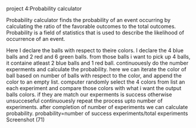 project 4:Probability calculator

Probability calculator finds the probability of an event occurring by calculating the ratio of the favorable outcomes to the total outcomes. Probability is a field of statistics that is used to describe the likelihood of occurrence of an event.

Here I declare the balls with respect to theire colors. I declare the 4 blue balls and 2 red and 6 green balls. from those balls i want to pick up 4 balls, it containe atleast 2 blue balls and 1 red ball. continuouesly do the number experments and calculate the probability. here we can iterate the color of ball based on number of balls with respect to the color, and append the color to an empty list. computer randomly select the 4 colors from list an each experiment and compare those colors with what i want the output balls colors. if they are match our experments is success otherwise unsucceseful continuouesly repeat the process upto number of experiments. after completion of number of experiments we can calculate probability. probability=number of success experiments/total experiments Screenshot (71)
